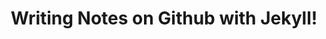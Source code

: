 ---
layout: post-no-feature
title: "Writing Notes on Github with Jekyll!"
description: "I decided to write my notes (aka blogs) on Github cooperating with Jekyll instead of Wordpress."
category: articles
tags: [sample post, readability, test]
---